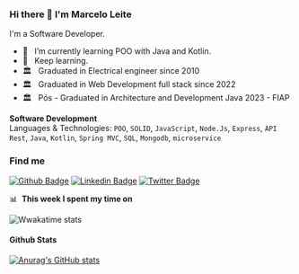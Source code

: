 ### Hi there 👋 I'm Marcelo Leite

I'm a Software Developer.
- 🌱 &nbsp; I’m currently learning POO with Java and Kotlin.
- 🚀 &nbsp; Keep learning.
- 🏛️ &nbsp; Graduated in Electrical engineer since 2010
- 🏛️ &nbsp; Graduated in Web Development full stack since 2022
- 🏛️ &nbsp; Pós - Graduated in Architecture and Development Java 2023 - FIAP

**Software Development**\
Languages & Technologies: `POO`, `SOLID`, `JavaScript`, `Node.Js`, `Express`, `API Rest`, `Java`, `Kotlin`, `Spring MVC`, `SQL`, `Mongodb`, `microservice`

### Find me

[![Github Badge](https://img.shields.io/badge/-Github-000?style=flat-square&logo=Github&logoColor=white&link=https://github.com/fagnerpsantos)](https://github.com/marsleite)
[![Linkedin Badge](https://img.shields.io/badge/-LinkedIn-blue?style=flat-square&logo=Linkedin&logoColor=white&link=https://www.linkedin.com/in/fagnerpsantos/)](https://www.linkedin.com/in/marsleite/)
[![Twitter Badge](https://img.shields.io/badge/-Twitter-1ca0f1?style=flat-square&labelColor=1ca0f1&logo=twitter&logoColor=white&link=https://twitter.com/fagnerpsantos)](https://twitter.com/marsleite1)


📊 &nbsp;**This week I spent my time on**

![Wwakatime stats](https://github-readme-stats-taupe-two.vercel.app/api/wakatime?username=marsleite&hide_title=true&hide_border=true&langs_count=5&bg_color=00000000&text_color=777)

#### Github Stats

[![Anurag's GitHub stats](https://github-readme-stats.vercel.app/api?username=marsleite&theme=tokyonight)](https://github.com/anuraghazra/github-readme-stats)
